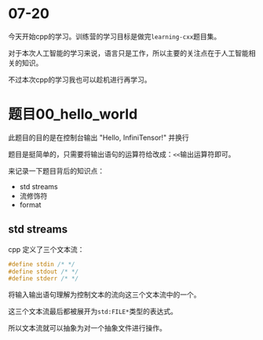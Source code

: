 # 07-20

今天开始cpp的学习。训练营的学习目标是做完`learning-cxx`题目集。

对于本次人工智能的学习来说，语言只是工作，所以主要的关注点在于人工智能相关的知识。

不过本次cpp的学习我也可以趁机进行再学习。

# 题目00_hello_world

此题目的目的是在控制台输出 "Hello, InfiniTensor!" 并换行

题目是挺简单的，只需要将输出语句的运算符给改成：`<<`输出运算符即可。

来记录一下题目背后的知识点：

- std streams
- 流修饰符
- format

## std streams

cpp 定义了三个文本流：

```cpp
#define stdin /* */
#define stdout /* */
#define stderr /* */
```

将输入输出语句理解为控制文本的流向这三个文本流中的一个。

这三个文本流最后都被展开为`std:FILE*`类型的表达式。

所以文本流就可以抽象为对一个抽象文件进行操作。
